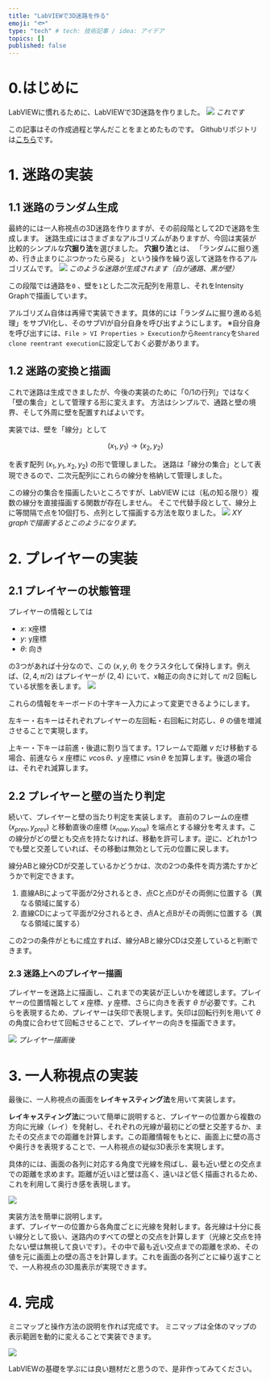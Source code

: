 ```yaml
---
title: "LabVIEWで3D迷路を作る"
emoji: "🐟"
type: "tech" # tech: 技術記事 / idea: アイデア
topics: []
published: false
---
```


# 0.はじめに
LabVIEWに慣れるために、LabVIEWで3D迷路を作りました。
![](/images/labview-3dmaze/3dmaze.gif)
*これです*

この記事はその作成過程と学んだことをまとめたものです。
Githubリポジトリは[こちら](https://github.com/arad166/LabVIEW_3Dmaze)です。

# 1. 迷路の実装
## 1.1 迷路のランダム生成
最終的には一人称視点の3D迷路を作りますが、その前段階として2Dで迷路を生成します。
迷路生成にはさまざまなアルゴリズムがありますが、今回は実装が比較的シンプルな**穴掘り法**を選びました。
**穴掘り法**とは、
「ランダムに掘り進め、行き止まりにぶつかったら戻る」
という操作を繰り返して迷路を作るアルゴリズムです。
![](/images/labview-3dmaze/maze1.png)
*このような迷路が生成されます（白が通路、黒が壁）*

この段階では通路を`0` 、壁を`1`とした二次元配列を用意し、それをIntensity Graphで描画しています。

アルゴリズム自体は再帰で実装できます。具体的には「ランダムに掘り進める処理」をサブVI化し、そのサブVIが自分自身を呼び出すようにします。
※自分自身を呼び出すには、`File > VI Properties > Execution`から`Reentrancy`を`Shared clone reentrant execution`に設定しておく必要があります。

## 1.2 迷路の変換と描画

これで迷路は生成できましたが、今後の実装のために「0/1の行列」ではなく「壁の集合」として管理する形に変えます。
方法はシンプルで、通路と壁の境界、そして外周に壁を配置すればよいです。

実装では、壁を「線分」として

$$
(x_1,y_1) \rightarrow (x_2,y_2)
$$

を表す配列 $(x_1, y_1, x_2, y_2)$ の形で管理しました。
迷路は「線分の集合」として表現できるので、二次元配列にこれらの線分を格納して管理しました。

この線分の集合を描画したいところですが、LabVIEW には（私の知る限り）複数の線分を直接描画する関数が存在しません。
そこで代替手段として、線分上に等間隔で点を10個打ち、点列として描画する方法を取りました。
![](/images/labview-3dmaze/maze2.png)
*XY graphで描画するとこのようになります。*

# 2. プレイヤーの実装
## 2.1 プレイヤーの状態管理

プレイヤーの情報としては
- $x$: x座標
- $y$: y座標
- $\theta$: 向き

の3つがあれば十分なので、この $(x,y,\theta)$ をクラスタ化して保持します。例えば、$(2,4,\pi/2)$ はプレイヤーが $(2,4)$ にいて、x軸正の向きに対して $\pi/2$ 回転している状態を表します。
![](/images/labview-3dmaze/x_y_theta.png)

これらの情報をキーボードの十字キー入力によって変更できるようにします。

左キー・右キーはそれぞれプレイヤーの左回転・右回転に対応し、$\theta$ の値を増減させることで実現します。

上キー・下キーは前進・後退に割り当てます。1フレームで距離 $v$ だけ移動する場合、前進なら $x$ 座標に $v\cos\theta$、$y$ 座標に $v\sin\theta$ を加算します。後退の場合は、それぞれ減算します。

## 2.2 プレイヤーと壁の当たり判定

続いて、プレイヤーと壁の当たり判定を実装します。
直前のフレームの座標 $(x_{prev},y_{prev})$ と移動直後の座標 $(x_{now},y_{now})$ を端点とする線分を考えます。この線分がどの壁とも交点を持たなければ、移動を許可します。逆に、どれか1つでも壁と交差していれば、その移動は無効として元の位置に戻します。



線分ABと線分CDが交差しているかどうかは、次の2つの条件を両方満たすかどうかで判定できます。

1. 直線ABによって平面が2分されるとき、点Cと点Dがその両側に位置する（異なる領域に属する）
2. 直線CDによって平面が2分されるとき、点Aと点Bがその両側に位置する（異なる領域に属する）

この2つの条件がともに成立すれば、線分ABと線分CDは交差していると判断できます。

### 2.3 迷路上へのプレイヤー描画

プレイヤーを迷路上に描画し、これまでの実装が正しいかを確認します。プレイヤーの位置情報として $x$ 座標、$y$ 座標、さらに向きを表す $\theta$ が必要です。これらを表現するため、プレイヤーは矢印で表現します。矢印は回転行列を用いて $\theta$ の角度に合わせて回転させることで、プレイヤーの向きを描画できます。

![](/images/labview-3dmaze/maze_with_player.gif)
*プレイヤー描画後*

# 3. 一人称視点の実装
最後に、一人称視点の画面を**レイキャスティング法**を用いて実装します。

**レイキャスティング法**について簡単に説明すると、プレイヤーの位置から複数の方向に光線（レイ）を発射し、それぞれの光線が最初にどの壁と交差するか、またその交点までの距離を計算します。この距離情報をもとに、画面上に壁の高さや奥行きを表現することで、一人称視点の疑似3D表示を実現します。

具体的には、画面の各列に対応する角度で光線を飛ばし、最も近い壁との交点までの距離を求めます。距離が近いほど壁は高く、遠いほど低く描画されるため、これを利用して奥行き感を表現します。

![](/images/labview-3dmaze/lay_casting.png)

実装方法を簡単に説明します。  
まず、プレイヤーの位置から各角度ごとに光線を発射します。各光線は十分に長い線分として扱い、迷路内のすべての壁との交点を計算します（光線と交点を持たない壁は無視して良いです）。その中で最も近い交点までの距離を求め、その値を元に画面上の壁の高さを計算します。これを画面の各列ごとに繰り返すことで、一人称視点の3D風表示が実現できます。

# 4. 完成
ミニマップと操作方法の説明を作れば完成です。
ミニマップは全体のマップの表示範囲を動的に変えることで実装できます。

![](/images/labview-3dmaze/3dmaze.gif)

LabVIEWの基礎を学ぶには良い題材だと思うので、是非作ってみてください。